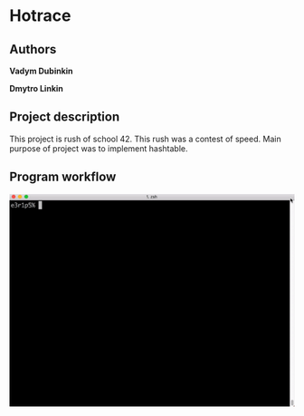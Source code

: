 # Hotrace

## Authors

**Vadym Dubinkin**

**Dmytro Linkin**


## Project description

This project is rush of school 42. This rush was a contest of speed. Main purpose of project was to implement hashtable.

## Program workflow

![](https://github.com/samymy/Hotrace/blob/master/readme/Hotrace.gif)
